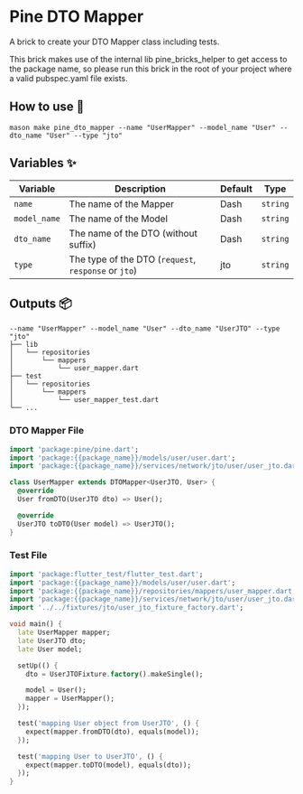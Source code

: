 # Pine DTO Mapper

A brick to create your DTO Mapper class including tests.

This brick makes use of the internal lib pine_bricks_helper to get access to the package name, so please run this brick
in the root of your project where a valid pubspec.yaml file exists. 

## How to use 🚀

```
mason make pine_dto_mapper --name "UserMapper" --model_name "User" --dto_name "User" --type "jto"
```

## Variables ✨

| Variable     | Description                                          | Default | Type     |
|--------------|------------------------------------------------------|---------|----------|
| `name`       | The name of the Mapper                               | Dash    | `string` |
| `model_name` | The name of the Model                                | Dash    | `string` |
| `dto_name`   | The name of the DTO (without suffix)                 | Dash    | `string` |
| `type`       | The type of the DTO (`request`, `response` or `jto`) | jto     | `string` |

## Outputs 📦

```
--name "UserMapper" --model_name "User" --dto_name "UserJTO" --type "jto"
├── lib
│   └── repositories
│       └── mappers
│           └── user_mapper.dart
├── test
│   └── repositories
│       └── mappers
│           └── user_mapper_test.dart
└── ...
```

### DTO Mapper File

```dart
import 'package:pine/pine.dart';
import 'package:{{package_name}}/models/user/user.dart';
import 'package:{{package_name}}/services/network/jto/user/user_jto.dart';

class UserMapper extends DTOMapper<UserJTO, User> {
  @override
  User fromDTO(UserJTO dto) => User();

  @override
  UserJTO toDTO(User model) => UserJTO();
}

```

### Test File

```dart
import 'package:flutter_test/flutter_test.dart';
import 'package:{{package_name}}/models/user/user.dart';
import 'package:{{package_name}}/repositories/mappers/user_mapper.dart';
import 'package:{{package_name}}/services/network/jto/user/user_jto.dart';
import '../../fixtures/jto/user_jto_fixture_factory.dart';

void main() {
  late UserMapper mapper;
  late UserJTO dto;
  late User model;

  setUp(() {
    dto = UserJTOFixture.factory().makeSingle();

    model = User();
    mapper = UserMapper();
  });

  test('mapping User object from UserJTO', () {
    expect(mapper.fromDTO(dto), equals(model));
  });

  test('mapping User to UserJTO', () {
    expect(mapper.toDTO(model), equals(dto));
  });
}
```
